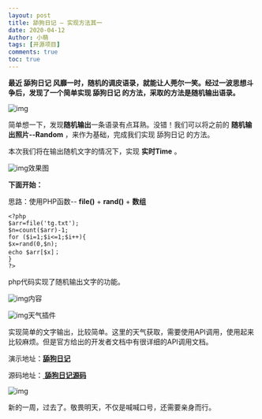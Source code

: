 ```yaml
---
layout: post
title: 舔狗日记 — 实现方法其一
date: 2020-04-12
Author: 小萌 
tags: [开源项目]
comments: true
toc: true
---
```




**最近 舔狗日记 风靡一时，随机的调皮语录，就能让人莞尔一笑。经过一波思想斗争后，发现了一个简单实现 舔狗日记 的方法，采取的方法是随机输出语录。**

![img](https://blaclacloud.coding.net/p/tcshare/d/tcsharea/git/raw/master/image/images/84.jpg)

简单想一下，发现**随机输出**一条语录有点耳熟。没错！我们可以将之前的 **随机输出照片--Random** ，来作为基础，完成我们实现 舔狗日记 的方法。

本次我们将在输出随机文字的情况下，实现 **实时Time** 。

![img](https://blaclacloud.coding.net/p/tcshare/d/tcsharea/git/raw/master/image/0412/2020-04-12_175931.jpg)效果图

**下面开始：**

思路：使用PHP函数-- **file()** + **rand()** + **数组**

```
<?php
$arr=file('tg.txt');
$n=count($arr)-1;
for ($i=1;$i<=1;$i++){
$x=rand(0,$n);
echo $arr[$x]；
}
?> 
```

php代码实现了随机输出文字的功能。

![img](https://blaclacloud.coding.net/p/tcshare/d/tcsharea/git/raw/master/image/0412/2020-04-12_180423.jpg)内容

![img](https://blaclacloud.coding.net/p/tcshare/d/tcsharea/git/raw/master/image/0412/2020-04-12_180621.jpg)天气插件

实现简单的文字输出，比较简单。这里的天气获取，需要使用API调用，使用起来比较麻烦。但是官方给出的开发者文档中有很详细的API调用文档。

演示地址：[**舔狗日记**](http://web.bluesen.tk/wedog/)

源码地址：[ **舔狗日记源码**](https://web.bluestone.top/ondrive/建站源码/we.dog.zip)

![img](https://blaclacloud.coding.net/p/tcshare/d/tcsharea/git/raw/master/image/images/69.jpg)

新的一周，过去了。敬畏明天，不仅是喊喊口号，还需要亲身而行。